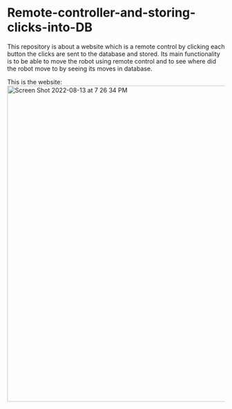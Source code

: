 # Remote-controller-and-storing-clicks-into-DB
This repository is about a website which is a remote control by clicking each button the clicks are sent to the database and stored. 
Its main functionality is to be able to move the robot using remote control and to see where did the robot move to by seeing its moves in database.

This is the website:
<img width="732" alt="Screen Shot 2022-08-13 at 7 26 34 PM" src="https://user-images.githubusercontent.com/100453330/184502625-43b2c958-7db3-457e-9c2a-4eab938210c5.png">

